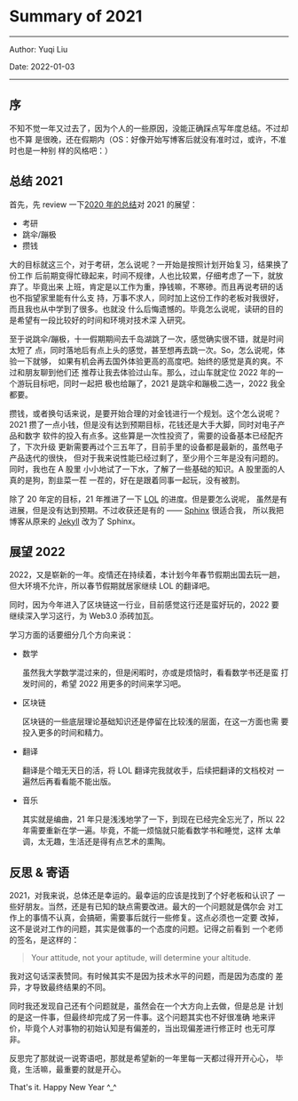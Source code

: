# Summary of 2021

---
Author: Yuqi Liu

Date: 2022-01-03

---

## 序

不知不觉一年又过去了，因为个人的一些原因，没能正确踩点写年度总结。不过却也不算
是很晚，还在假期内（OS：好像开始写博客后就没有准时过，或许，不准时也是一种别
样的风格吧：）


## 总结 2021

首先，先 review 一下[2020 年的总结](./summary-of-2020.md)对 2021 的展望：

* 考研
* 跳伞/蹦极
* 攒钱

大的目标就这三个，对于考研，怎么说呢？一开始是按照计划开始复习，结果换了份工作
后前期变得忙碌起来，时间不规律，人也比较累，仔细考虑了一下，就放弃了。毕竟出来
上班，肯定是以工作为重，挣钱嘛，不寒碜。而且再说考研的话也不指望家里能有什么支
持，万事不求人，同时加上这份工作的老板对我很好，而且我也从中学到了很多。也就没
什么后悔遗憾的。毕竟怎么说呢，读研的目的是希望有一段比较好的时间和环境对技术深
入研究。

至于说跳伞/蹦极，十一假期期间去千岛湖跳了一次，感觉确实很不错，就是时间太短了
点，同时落地后有点上头的感觉，甚至想再去跳一次。So，怎么说呢，体验一下就够，
如果有机会再去国外体验更高的高度吧。始终的感觉是真的爽。不过和朋友聊到他们还
推荐让我去体验过山车。那么，过山车就定位 2022 年的一个游玩目标吧，同时一起把
极也给蹦了，2021 是跳伞和蹦极二选一，2022 我全都要。

攒钱，或者换句话来说，是要开始合理的对金钱进行一个规划。这个怎么说呢？2021
攒了一点小钱，但是没有达到预期目标，花钱还是大手大脚，同时对电子产品和数字
软件的投入有点多。这些算是一次性投资了，需要的设备基本已经配齐了，下次升级
更新需要再过个三五年了，目前手里的设备都是最新的，虽然电子产品迭代的很快，
但对于我来说性能已经过剩了，至少用个三年是没有问题的。同时，我也在 A 股里
小小地试了一下水，了解了一些基础的知识。A 股里面的人真的是狗，割韭菜一茬
一茬的，好在是跟着同事一起玩，没有被割。

除了 20 年定的目标，21 年推进了一下 [LOL][lol] 的进度。但是要怎么说呢，
虽然是有进展，但是没有达到预期。不过收获还是有的 —— [Sphinx][sphinx] 很适合我，
所以我把博客从原来的 [Jekyll][jekyll] 改为了 Sphinx。


## 展望 2022

2022，又是崭新的一年。疫情还在持续着，本计划今年春节假期出国去玩一趟，
但大环境不允许，所以春节假期就居家继续 LOL 的翻译吧。

同时，因为今年进入了区块链这一行业，目前感觉这行还是蛮好玩的，2022 要
继续深入学习这行，为 Web3.0 添砖加瓦。

学习方面的话要细分几个方向来说：

* 数学

  虽然我大学数学混过来的，但是闲暇时，亦或是烦恼时，看看数学书还是蛮
  打发时间的，希望 2022 用更多的时间来学习吧。

* 区块链

  区块链的一些底层理论基础知识还是停留在比较浅的层面，在这一方面也需
  要投入更多的时间和精力。

* 翻译

  翻译是个暗无天日的活，将 LOL 翻译完我就收手，后续把翻译的文档校对
  一遍然后再看看能不能出版。

* 音乐

  其实就是编曲，21 年只是浅浅地学了一下，到现在已经完全忘光了，所以
  22年需要重新在学一遍。毕竟，不能一烦恼就只能看数学书和睡觉，这样
  太单调，太无趣，生活还是得有点艺术的熏陶。


## 反思 & 寄语

2021，对我来说，总体还是幸运的。最幸运的应该是找到了个好老板和认识了
一些好朋友。当然，还是有已知的缺点需要改进。最大的一个问题就是偶尔会
对工作上的事情不认真，会搞砸，需要事后就行一些修复。这点必须也一定要
改掉，这不是说对工作的问题，其实是做事的一个态度的问题。记得之前看到
一个老师的签名，是这样的：

> Your attitude, not your aptitude, will determine your
> altitude.

我对这句话深表赞同。有时候其实不是因为技术水平的问题，而是因为态度的
差异，才导致最终结果的不同。

同时我还发现自己还有个问题就是，虽然会在一个大方向上去做，但是总是
计划的是这一件事，但最终却完成了另一件事。这个问题其实也不好很准确
地来评价，毕竟个人对事物的初始认知是有偏差的，当出现偏差进行修正时
也无可厚非。

反思完了那就说一说寄语吧，那就是希望新的一年里每一天都过得开开心心，
毕竟，生活嘛，最重要的就是开心。

That's it. Happy New Year ^_^


[lol]: https://oneforalone.github.io/lol-zh
[sphinx]: https://www.sphinx-doc.org/
[jekyll]: https://jekyllrb.com/